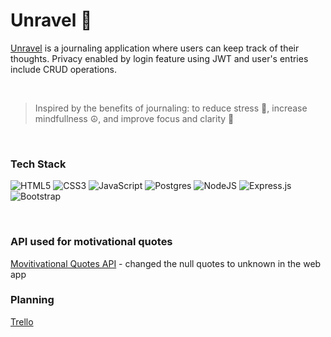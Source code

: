 # Unravel  :open_book:

[Unravel](http://54.159.30.41/) is a journaling application where users can keep track of their thoughts. Privacy enabled by login feature using JWT and user's entries include CRUD operations.
<br/>


<br/>

> Inspired by the benefits of journaling: to reduce stress :seedling:, increase mindfullness :peace_symbol:, and improve focus and clarity :mag_right:

<br/>

### Tech Stack

![HTML5](https://img.shields.io/badge/html5-%23E34F26.svg?style=for-the-badge&logo=html5&logoColor=white)
![CSS3](https://img.shields.io/badge/css3-%231572B6.svg?style=for-the-badge&logo=css3&logoColor=white)
![JavaScript](https://img.shields.io/badge/javascript-%23323330.svg?style=for-the-badge&logo=javascript&logoColor=%23F7DF1E)
![Postgres](https://img.shields.io/badge/postgres-%23316192.svg?style=for-the-badge&logo=postgresql&logoColor=white)
![NodeJS](https://img.shields.io/badge/node.js-6DA55F?style=for-the-badge&logo=node.js&logoColor=white)
![Express.js](https://img.shields.io/badge/express.js-%23404d59.svg?style=for-the-badge&logo=express&logoColor=%2361DAFB)
![Bootstrap](https://img.shields.io/badge/bootstrap-%238511FA.svg?style=for-the-badge&logo=bootstrap&logoColor=white)


<br/>

### API used for motivational quotes
[Movitivational Quotes API](https://type.fit/api/quotes) - changed the null quotes to unknown in the web app

### Planning 
[Trello](https://trello.com/invite/b/j5U2t6hR/ATTI7b0fbf660aa43dd34fd31bb1bcc6c3969CA6645F/unravel)
